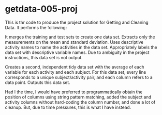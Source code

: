 getdata-005-proj
================

This is thr code to produce the project solution for Getting and Cleaning
Data.  It performs the following:

It merges the training and test sets to create one data set.
Extracts only the measurements on the mean and standard deviation.
Uses descriptive activity names to name the activities in the data set.
Appropriately labels the data set with descriptive variable names.
Due to ambiguity in the project instructions, this data set is not output.

Creates a second, independent tidy data set with the average of each variable
for each activity and each subject.  For this data set, every line corresponds
to a unique subject/activity pair, and each column refers to a data point.
Outputs this data set.

Had I the time, I would have preferred to programmatically obtain the position
of columns using string pattern matching, added the subject and activity
columns without hard-coding the column number, and done a lot of cleanup.  But,
due to time pressures, this is what I have instead.

